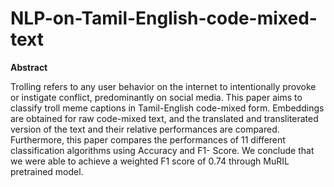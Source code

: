 # NLP-on-Tamil-English-code-mixed-text

**Abstract**

Trolling refers to any user behavior on the internet to intentionally provoke or instigate conflict, predominantly on social media. This paper aims to classify troll meme captions in Tamil-English code-mixed form. Embeddings are obtained for raw code-mixed text, and the translated and transliterated version of the text and their relative performances are compared. Furthermore, this paper compares the performances of 11 different classification algorithms using Accuracy and F1- Score. We conclude that we were able to achieve a weighted F1 score of 0.74 through MuRIL pretrained model.
